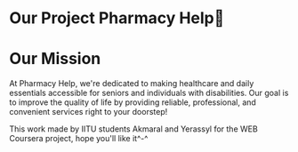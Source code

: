 # Our Project **Pharmacy Help**🏥


# Our Mission
At Pharmacy Help, we're dedicated to making healthcare and daily essentials accessible for seniors and individuals with disabilities. Our goal is to improve the quality of life by providing reliable, professional, and convenient services right to your doorstep!

This work made by IITU students Akmaral and Yerassyl for the WEB Coursera project, hope you'll like it^-^